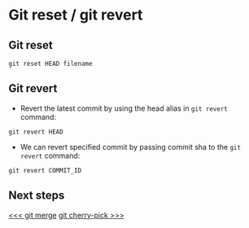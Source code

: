 # Git reset / git revert

## Git reset

```shell
git reset HEAD filename
```

## Git revert

- Revert the latest commit by using the head alias in `git revert` command:

```shell
git revert HEAD
```

- We can revert specified commit by passing commit sha to the `git revert` command:

```shell
git revert COMMIT_ID
```

## Next steps

[<<< git merge](../03_merge/README.md)
[git cherry-pick >>>](../05_cherry_pick/README.md)
